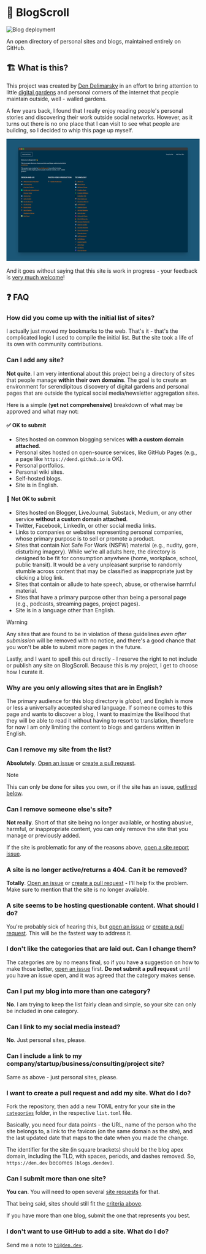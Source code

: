 # 📜 BlogScroll

![Blog deployment](https://github.com/blogscroll/blogscroll/workflows/Blog%20deployment/badge.svg)

An open directory of personal sites and blogs, maintained entirely on GitHub.

## 🏗 What is this?

This project was created by [Den Delimarsky](https://den.dev/) in an effort to bring attention to little [digital gardens](https://maggieappleton.com/garden-history) and personal corners of the internet that people maintain outside, well - walled gardens.

A few years back, I found that I really enjoy reading people's personal stories and discovering their work outside social networks. However, as it turns out there is no one place that I can visit to see what people are building, so I decided to whip this page up myself.

![A screenshot of the BlogScroll project](screenshot.png)

And it goes without saying that this site is work in progress - your feedback is [very much welcome](https://github.com/blogscroll/blogscroll/issues)!

## ❓ FAQ

### How did you come up with the initial list of sites?

I actually just moved my bookmarks to the web. That's it - that's the complicated logic I used to compile the initial list. But the site took a life of its own with community contributions.

### Can I add any site?

**Not quite**. I am very intentional about this project being a directory of sites that people manage **within their own domains**. The goal is to create an environment for serendipitous discovery of digital gardens and personal pages that are outside the typical social media/newsletter aggregation sites.

Here is a simple (**yet not comprehensive)** breakdown of what may be approved and what may not:

#### ✅ OK to submit

- Sites hosted on common blogging services **with a custom domain attached**.
- Personal sites hosted on open-source services, like GitHub Pages (e.g., a page like `https://dend.github.io` is OK).
- Personal portfolios.
- Personal wiki sites.
- Self-hosted blogs.
- Site is in English.

#### 🛑 Not OK to submit

- Sites hosted on Blogger, LiveJournal, Substack, Medium, or any other service **without a custom domain attached**.
- Twitter, Facebook, LinkedIn, or other social media links.
- Links to companies or websites representing personal companies, whose primary purpose is to sell or promote a product.
- Sites that contain Not Safe For Work (NSFW) material (e.g., nudity, gore, disturbing imagery). While we're all adults here, the directory is designed to be fit for consumption anywhere (home, workplace, school, public transit). It would be a very unpleasant surprise to randomly stumble across content that may be classified as inappropriate just by clicking a blog link.
- Sites that contain or allude to hate speech, abuse, or otherwise harmful material.
- Sites that have a primary purpose other than being a personal page (e.g., podcasts, streaming pages, project pages).
- Site is in a language other than English.

>[!WARNING]
>Any sites that are found to be in violation of these guidelines _even after submission_ will be removed with no notice, and there's a good chance that you won't be able to submit more pages in the future.

Lastly, and I want to spell this out directly - I reserve the right to not include or publish any site on BlogScroll. Because this is _my_ project, I get to choose how I curate it.

### Why are you only allowing sites that are in English?

The primary audience for this blog directory is _global_, and English is more or less a universally accepted shared language. If someone comes to this page and wants to discover a blog, I want to maximize the likelihood that they will be able to read it without having to resort to translation, therefore for now I am only limiting the content to blogs and gardens written in English.

### Can I remove my site from the list?

**Absolutely**. [Open an issue](https://github.com/blogscroll/blogscroll/issues/new?assignees=dend&labels=bug%2Cneeds-triage&projects=&template=4-report-url.yml&title=%5BURL+Report%5D%3A+) or [create a pull request](https://github.com/blogscroll/blogscroll/pulls).

>[!NOTE]
>This can only be done for sites you own, or if the site has an issue, [outlined below](#can-i-remove-someone-elses-site).

### Can I remove someone else's site?

**Not really**. Short of that site being no longer available, or hosting abusive, harmful, or inappropriate content, you can only remove the site that you manage or previously added.

If the site is problematic for any of the reasons above, [open a site report issue](https://github.com/blogscroll/blogscroll/issues/new?assignees=dend&labels=bug%2Cneeds-triage&projects=&template=4-report-url.yml&title=%5BURL+Report%5D%3A+).

### A site is no longer active/returns a 404. Can it be removed?

**Totally**. [Open an issue](https://github.com/blogscroll/blogscroll/issues/new?assignees=dend&labels=bug%2Cneeds-triage&projects=&template=4-report-url.yml&title=%5BURL+Report%5D%3A+) or [create a pull request](https://github.com/blogscroll/blogscroll/pulls) - I'll help fix the problem. Make sure to mention that the site is no longer available.

### A site seems to be hosting questionable content. What should I do?

You're probably sick of hearing this, but [open an issue](https://github.com/blogscroll/blogscroll/issues/new?assignees=dend&labels=bug%2Cneeds-triage&projects=&template=4-report-url.yml&title=%5BURL+Report%5D%3A+) or [create a pull request](https://github.com/blogscroll/blogscroll/pulls). This will be the fastest way to address it.

### I don't like the categories that are laid out. Can I change them?

The categories are by no means final, so if you have a suggestion on how to make those better, [open an issue](https://github.com/blogscroll/blogscroll/issues) first. **Do not submit a pull request** until you have an issue open, and it was agreed that the category makes sense.

### Can I put my blog into more than one category?

**No**. I am trying to keep the list fairly clean and simple, so your site can only be included in one category.

### Can I link to my social media instead?

**No**. Just personal sites, please.

### Can I include a link to my company/startup/business/consulting/project site?

Same as above - just personal sites, please.

### I want to create a pull request and add my site. What do I do?

Fork the repository, then add a new TOML entry for your site in the [`categories`](https://github.com/blogscroll/blogscroll/tree/main/web/data/categories) folder, in the respective `list.toml` file.

Basically, you need four data points - the URL, name of the person who the site belongs to, a link to the favicon (on the same domain as the site), and the last updated date that maps to the date when you made the change.

The identifier for the site (in square brackets) should be the blog apex domain, including the TLD, with spaces, periods, and dashes removed. So, `https://den.dev` becomes `[blogs.dendev]`.

### Can I submit more than one site?

**You can**. You will need to open several [site requests](https://github.com/blogscroll/blogscroll/issues/new?assignees=dend&labels=enhancement%2Cneeds-triage&projects=&template=1-site-request.yml&title=%5BSite+Request%5D%3A+) for that.

That being said, sites should still fit the [criteria above](#can-i-add-any-site).

If you have more than one blog, submit the one that represents you best.

### I don't want to use GitHub to add a site. What do I do?

Send me a note to [`hi@den.dev`](mailto:hi@den.dev?subject=BlogScroll%20Requests%20and%20Questions).
